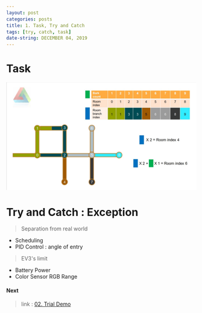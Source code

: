 ```yaml
---
layout: post
categories: posts
title: 1. Task, Try and Catch
tags: [try, catch, task]
date-string: DECEMBER 04, 2019
---
```


# Task

<center>
    <img src="/images/intro/manz-task1.jpg">
</center>


# Try and Catch : Exception

> Separation from real world

  * Scheduling
  * PID Control : angle of entry

> EV3's limit

  * Battery Power
  * Color Sensor RGB Range


#### Next

> link : <a target="_blank" href="https://team4nz.github.io//posts/2019-12-03/Trial-Demo.html"> 02. Trial Demo